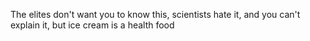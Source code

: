 The elites don't want you to know this, scientists hate it, and you can't explain it, but ice cream is a health food

